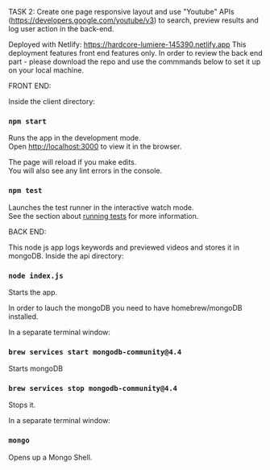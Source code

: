 TASK 2: 
Create one page responsive layout and use "Youtube" APIs (https://developers.google.com/youtube/v3) to search, preview results and log user action in the back-end.

Deployed with Netlify:
https://hardcore-lumiere-145390.netlify.app
This deployment features front end features only. 
In order to review the back end part - please download the repo and use the commmands below to set it up on your local machine. 

FRONT END:

Inside the client directory:

### `npm start`

Runs the app in the development mode.\
Open [http://localhost:3000](http://localhost:3000) to view it in the browser.

The page will reload if you make edits.\
You will also see any lint errors in the console.

### `npm test`

Launches the test runner in the interactive watch mode.\
See the section about [running tests](https://facebook.github.io/create-react-app/docs/running-tests) for more information.


BACK END:

This node js app logs keywords and previewed videos and stores it in mongoDB.
Inside the api directory:

### `node index.js`
Starts the app. 


In order to lauch the mongoDB you need to have homebrew/mongoDB installed.

In a separate terminal window:
### `brew services start mongodb-community@4.4`
Starts mongoDB


### `brew services stop mongodb-community@4.4`
Stops it.


In a separate terminal window:
### `mongo`
Opens up a Mongo Shell.
